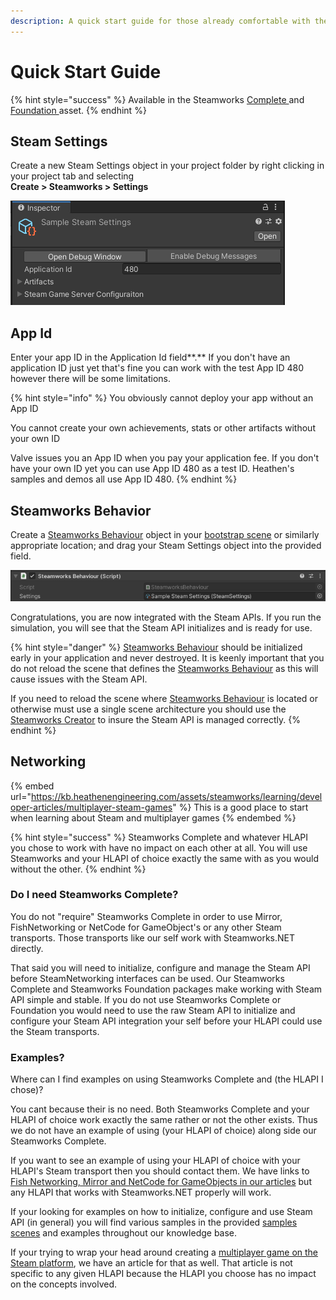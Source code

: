 ```yaml
---
description: A quick start guide for those already comfortable with the basics.
---
```


# Quick Start Guide

{% hint style="success" %}
Available in the Steamworks [Complete ](https://assetstore.unity.com/packages/tools/utilities/ux-v2-complete-201905)and [Foundation ](https://assetstore.unity.com/packages/tools/utilities/ux-v2-foundation-202671)asset.
{% endhint %}

## Steam Settings

Create a new Steam Settings object in your project folder by right clicking in your project tab and selecting\
**Create > Steamworks > Settings**

![](<../../../.gitbook/assets/image (158) (1) (1) (1) (1).png>)

## App Id

Enter your app ID in the Application Id field**.**  If you don't have an application ID just yet that's fine you can work with the test App ID 480 however there will be some limitations.&#x20;

{% hint style="info" %}
You obviously cannot deploy your app without an App ID

You cannot create your own achievements, stats or other artifacts without your own ID



Valve issues you an App ID when you pay your application fee. If you don't have your own ID yet you can use App ID 480 as a test ID. Heathen's samples and demos all use App ID 480.
{% endhint %}

## Steamworks Behavior

Create a [Steamworks Behaviour](broken-reference) object in your [bootstrap scene](../../../company/concepts/fundamentals/bootstrap-scene.md) or similarly appropriate location; and drag your Steam Settings object into the provided field.

![](<../../../.gitbook/assets/image (161) (1) (1) (1) (1) (1) (1).png>)

Congratulations, you are now integrated with the Steam APIs. If you run the simulation, you will see that the Steam API initializes and is ready for use.

{% hint style="danger" %}
[Steamworks Behaviour](../components/steamworks-behaviour.md) should be initialized early in your application and never destroyed. It is keenly important that you do not reload the scene that defines the [Steamworks Behaviour](../components/steamworks-behaviour.md) as this will cause issues with the Steam API.



If you need to reload the scene where [Steamworks Behaviour](../components/steamworks-behaviour.md) is located or otherwise must use a single scene architecture you should use the [Steamworks Creator](../components/steamworks-creator.md) to insure the Steam API is managed correctly.
{% endhint %}

## Networking

{% embed url="https://kb.heathenengineering.com/assets/steamworks/learning/developer-articles/multiplayer-steam-games" %}
This is a good place to start when learning about Steam and multiplayer games
{% endembed %}

{% hint style="success" %}
Steamworks Complete and whatever HLAPI you chose to work with have no impact on each other at all. You will use Steamworks and your HLAPI of choice exactly the same with as you would without the other.
{% endhint %}

### Do I need Steamworks Complete?

You do not "require" Steamworks Complete in order to use Mirror, FishNetworking or NetCode for GameObject's or any other Steam transports. Those transports like our self work with Steamworks.NET directly.

That said you will need to initialize, configure and manage the Steam API before SteamNetworking interfaces can be used. Our Steamworks Complete and Steamworks Foundation packages make working with Steam API simple and stable. If you do not use Steamworks Complete or Foundation you would need to use the raw Steam API to initialize and configure your Steam API integration your self before your HLAPI could use the Steam transports.

### Examples?

Where can I find examples on using Steamworks Complete and (the HLAPI I chose)?

You cant because their is no need. Both Steamworks Complete and your HLAPI of choice work exactly the same rather or not the other exists. Thus we do not have an example of using (your HLAPI of choice) along side our Steamworks Complete.&#x20;

If you want to see an example of using your HLAPI of choice with your HLAPI's Steam transport then you should contact them. We have links to [Fish Networking, Mirror and NetCode for GameObjects in our articles](../installation/networking-integrations.md) but any HLAPI that works with Steamworks.NET properly will work.

If your looking for examples on how to initialize, configure and use Steam API (in general) you will find various samples in the provided [samples scenes](../../physkit/learning/sample-scenes/) and examples throughout our knowledge base.

If your trying to wrap your head around creating a [multiplayer game on the Steam platform](developer-articles/multiplayer-steam-games.md), we have an article for that as well. That article is not specific to any given HLAPI because the HLAPI you choose has no impact on the concepts involved.
